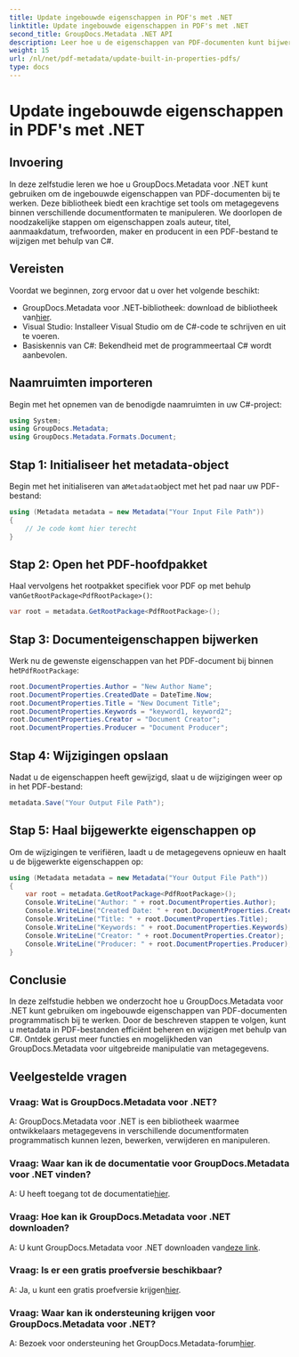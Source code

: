 ```yaml
---
title: Update ingebouwde eigenschappen in PDF's met .NET
linktitle: Update ingebouwde eigenschappen in PDF's met .NET
second_title: GroupDocs.Metadata .NET API
description: Leer hoe u de eigenschappen van PDF-documenten kunt bijwerken met C# en GroupDocs.Metadata voor .NET. Wijzig auteur, titel, trefwoorden en meer programmatisch.
weight: 15
url: /nl/net/pdf-metadata/update-built-in-properties-pdfs/
type: docs
---
```

# Update ingebouwde eigenschappen in PDF's met .NET

## Invoering
In deze zelfstudie leren we hoe u GroupDocs.Metadata voor .NET kunt gebruiken om de ingebouwde eigenschappen van PDF-documenten bij te werken. Deze bibliotheek biedt een krachtige set tools om metagegevens binnen verschillende documentformaten te manipuleren. We doorlopen de noodzakelijke stappen om eigenschappen zoals auteur, titel, aanmaakdatum, trefwoorden, maker en producent in een PDF-bestand te wijzigen met behulp van C#.
## Vereisten
Voordat we beginnen, zorg ervoor dat u over het volgende beschikt:
-  GroupDocs.Metadata voor .NET-bibliotheek: download de bibliotheek van[hier](https://releases.groupdocs.com/metadata/net/).
- Visual Studio: Installeer Visual Studio om de C#-code te schrijven en uit te voeren.
- Basiskennis van C#: Bekendheid met de programmeertaal C# wordt aanbevolen.

## Naamruimten importeren
Begin met het opnemen van de benodigde naamruimten in uw C#-project:
```csharp
using System;
using GroupDocs.Metadata;
using GroupDocs.Metadata.Formats.Document;
```
## Stap 1: Initialiseer het metadata-object
 Begin met het initialiseren van a`Metadata`object met het pad naar uw PDF-bestand:
```csharp
using (Metadata metadata = new Metadata("Your Input File Path"))
{
    // Je code komt hier terecht
}
```
## Stap 2: Open het PDF-hoofdpakket
 Haal vervolgens het rootpakket specifiek voor PDF op met behulp van`GetRootPackage<PdfRootPackage>()`:
```csharp
var root = metadata.GetRootPackage<PdfRootPackage>();
```
## Stap 3: Documenteigenschappen bijwerken
 Werk nu de gewenste eigenschappen van het PDF-document bij binnen het`PdfRootPackage`:
```csharp
root.DocumentProperties.Author = "New Author Name";
root.DocumentProperties.CreatedDate = DateTime.Now;
root.DocumentProperties.Title = "New Document Title";
root.DocumentProperties.Keywords = "keyword1, keyword2";
root.DocumentProperties.Creator = "Document Creator";
root.DocumentProperties.Producer = "Document Producer";
```
## Stap 4: Wijzigingen opslaan
Nadat u de eigenschappen heeft gewijzigd, slaat u de wijzigingen weer op in het PDF-bestand:
```csharp
metadata.Save("Your Output File Path");
```
## Stap 5: Haal bijgewerkte eigenschappen op
Om de wijzigingen te verifiëren, laadt u de metagegevens opnieuw en haalt u de bijgewerkte eigenschappen op:
```csharp
using (Metadata metadata = new Metadata("Your Output File Path"))
{
    var root = metadata.GetRootPackage<PdfRootPackage>();
    Console.WriteLine("Author: " + root.DocumentProperties.Author);
    Console.WriteLine("Created Date: " + root.DocumentProperties.CreatedDate);
    Console.WriteLine("Title: " + root.DocumentProperties.Title);
    Console.WriteLine("Keywords: " + root.DocumentProperties.Keywords);
    Console.WriteLine("Creator: " + root.DocumentProperties.Creator);
    Console.WriteLine("Producer: " + root.DocumentProperties.Producer);
}
```

## Conclusie
In deze zelfstudie hebben we onderzocht hoe u GroupDocs.Metadata voor .NET kunt gebruiken om ingebouwde eigenschappen van PDF-documenten programmatisch bij te werken. Door de beschreven stappen te volgen, kunt u metadata in PDF-bestanden efficiënt beheren en wijzigen met behulp van C#. Ontdek gerust meer functies en mogelijkheden van GroupDocs.Metadata voor uitgebreide manipulatie van metagegevens.

## Veelgestelde vragen
### Vraag: Wat is GroupDocs.Metadata voor .NET?
A: GroupDocs.Metadata voor .NET is een bibliotheek waarmee ontwikkelaars metagegevens in verschillende documentformaten programmatisch kunnen lezen, bewerken, verwijderen en manipuleren.
### Vraag: Waar kan ik de documentatie voor GroupDocs.Metadata voor .NET vinden?
 A: U heeft toegang tot de documentatie[hier](https://tutorials.groupdocs.com/metadata/net/).
### Vraag: Hoe kan ik GroupDocs.Metadata voor .NET downloaden?
 A: U kunt GroupDocs.Metadata voor .NET downloaden van[deze link](https://releases.groupdocs.com/metadata/net/).
### Vraag: Is er een gratis proefversie beschikbaar?
 A: Ja, u kunt een gratis proefversie krijgen[hier](https://releases.groupdocs.com/).
### Vraag: Waar kan ik ondersteuning krijgen voor GroupDocs.Metadata voor .NET?
 A: Bezoek voor ondersteuning het GroupDocs.Metadata-forum[hier](https://forum.groupdocs.com/c/metadata/14).